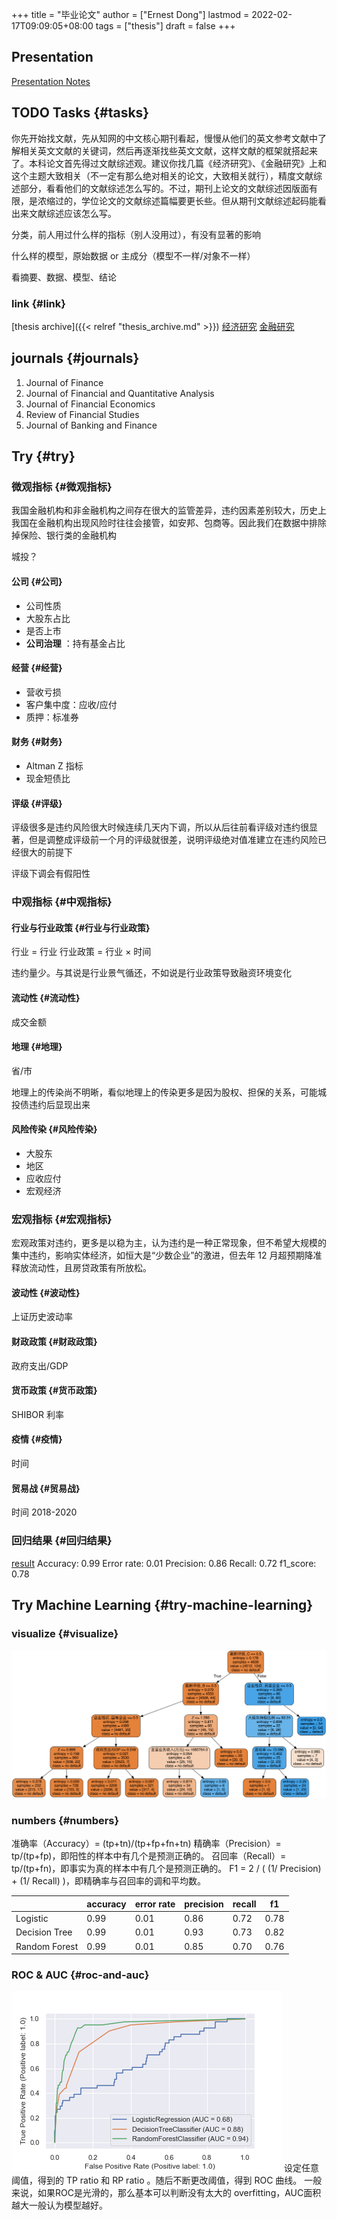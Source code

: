 +++
title = "毕业论文"
author = ["Ernest Dong"]
lastmod = 2022-02-17T09:09:05+08:00
tags = ["thesis"]
draft = false
+++

## Presentation
[Presentation Notes](../../files/pre.pdf)
## <span class="org-todo todo TODO">TODO</span> Tasks {#tasks}

你先开始找文献，先从知网的中文核心期刊看起，慢慢从他们的英文参考文献中了解相关英文文献的关键词，然后再逐渐找些英文文献，这样文献的框架就搭起来了。本科论文首先得过文献综述观。建议你找几篇《经济研究》、《金融研究》上和这个主题大致相关（不一定有那么绝对相关的论文，大致相关就行），精度文献综述部分，看看他们的文献综述怎么写的。不过，期刊上论文的文献综述因版面有限，是浓缩过的，学位论文的文献综述篇幅要更长些。但从期刊文献综述起码能看出来文献综述应该怎么写。

分类，前人用过什么样的指标（别人没用过），有没有显著的影响

什么样的模型，原始数据 or 主成分（模型不一样/对象不一样）

看摘要、数据、模型、结论


### link {#link}

[thesis archive]({{< relref "thesis_archive.md" >}})
[经济研究](https://xueshu.baidu.com/s?wd=%28%E8%BF%9D%E7%BA%A6%20%7C%20%E4%BF%A1%E7%94%A8%E9%A3%8E%E9%99%A9%29%20journal%3A%28%E9%87%91%E8%9E%8D%E7%A0%94%E7%A9%B6%29&tn=SE_baiduxueshu_c1gjeupa&sc_f_para=sc_tasktype%3D%7BfirstAdvancedSearch%7D&sc_hit=1&bcp=2&ie=utf-8&tag_filter=%20%20%20jnls%3A%28%E3%80%8A%E9%87%91%E8%9E%8D%E7%A0%94%E7%A9%B6%E3%80%8B%29)
[金融研究](https://xueshu.baidu.com/s?wd=%28%E8%BF%9D%E7%BA%A6%20%7C%20%E4%BF%A1%E7%94%A8%E9%A3%8E%E9%99%A9%29%20journal%3A%28%E7%BB%8F%E6%B5%8E%E7%A0%94%E7%A9%B6%29&tn=SE_baiduxueshu_c1gjeupa&sc_hit=1&bcp=2&ie=utf-8&filter=sc_year%3D%7B2017%2C%2B%7D&tag_filter=%20%20%20jnls%3A%28%E3%80%8A%E7%BB%8F%E6%B5%8E%E7%A0%94%E7%A9%B6%E3%80%8B%29)


## journals {#journals}

1.  Journal of Finance
2.  Journal of Financial and Quantitative Analysis
3.  Journal of Financial Economics
4.  Review of Financial Studies
5.  Journal of Banking and Finance


## Try {#try}


### 微观指标 {#微观指标}

我国金融机构和非金融机构之间存在很大的监管差异，违约因素差别较大，历史上我国在金融机构出现风险时往往会接管，如安邦、包商等。因此我们在数据中排除掉保险、银行类的金融机构

城投？


#### 公司 {#公司}

-   公司性质
-   大股东占比
-   是否上市
-   **公司治理** ：持有基金占比


#### 经营 {#经营}

-   营收亏损
-   客户集中度：应收/应付
-   质押：标准券


#### 财务 {#财务}

-   Altman Z 指标
-   现金短债比


#### 评级 {#评级}

评级很多是违约风险很大时候连续几天内下调，所以从后往前看评级对违约很显著，但是调整成评级前一个月的评级就很差，说明评级绝对值准建立在违约风险已经很大的前提下

评级下调会有假阳性


### 中观指标 {#中观指标}


#### 行业与行业政策 {#行业与行业政策}

行业 = 行业
行业政策 = 行业 &times; 时间

违约量少。与其说是行业景气循还，不如说是行业政策导致融资环境变化


#### 流动性 {#流动性}

成交金额


#### 地理 {#地理}

省/市

地理上的传染尚不明晰，看似地理上的传染更多是因为股权、担保的关系，可能城投债违约后显现出来


#### 风险传染 {#风险传染}

-   大股东
-   地区
-   应收应付
-   宏观经济


### 宏观指标 {#宏观指标}

宏观政策对违约，更多是以稳为主，认为违约是一种正常现象，但不希望大规模的集中违约，影响实体经济，如恒大是“少数企业”的激进，但去年 12 月超预期降准释放流动性，且房贷政策有所放松。


#### 波动性 {#波动性}

上证历史波动率


#### 财政政策 {#财政政策}

政府支出/GDP


#### 货币政策 {#货币政策}

SHIBOR 利率


#### 疫情 {#疫情}

时间


#### 贸易战 {#贸易战}

时间 2018-2020


### 回归结果 {#回归结果}

[result](/files/logitres.html)
Accuracy: 0.99
Error rate: 0.01
Precision: 0.86
Recall: 0.72
f1_score: 0.78


## Try Machine Learning {#try-machine-learning}


### visualize {#visualize}

![decision tree](/ox-hugo/mldecision_tree.png)


### numbers {#numbers}

准确率（Accuracy）= (tp+tn)/(tp+fp+fn+tn)
精确率（Precision）= tp/(tp+fp)，即阳性的样本中有几个是预测正确的。
召回率（Recall）= tp/(tp+fn)，即事实为真的样本中有几个是预测正确的。
F1 = 2 / ( (1/ Precision) + (1/ Recall) )，即精确率与召回率的调和平均数。

|               | accuracy | error rate | precision | recall | f1   |
|---------------|----------|------------|-----------|--------|------|
| Logistic      | 0.99     | 0.01       | 0.86      | 0.72   | 0.78 |
| Decision Tree | 0.99     | 0.01       | 0.93      | 0.73   | 0.82 |
| Random Forest | 0.99     | 0.01       | 0.85      | 0.70   | 0.76 |


### ROC &amp; AUC {#roc-and-auc}

![ROCs](/ox-hugo/roc.png)
设定任意阈值，得到的 TP ratio 和 RP ratio 。随后不断更改阈值，得到 ROC 曲线。
一般来说，如果ROC是光滑的，那么基本可以判断没有太大的 overfitting，AUC面积越大一般认为模型越好。
